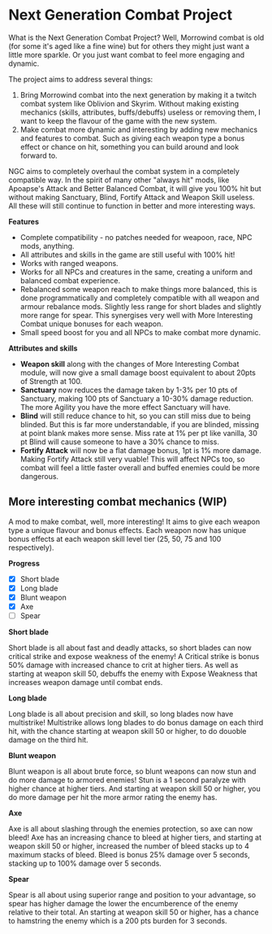 # Next Generation Combat Project

What is the Next Generation Combat Project? Well, Morrowind combat is old (for some it's aged like a fine wine) but for others they might just want a little more sparkle. Or you just want combat to feel more engaging and dynamic.

The project aims to address several things:

1. Bring Morrowind combat into the next generation by making it a twitch combat system like Oblivion and Skyrim. Without making existing mechanics (skills, attributes, buffs/debuffs) useless or removing them, I want to keep the flavour of the game with the new system.
2. Make combat more dynamic and interesting by adding new mechanics and features to combat. Such as giving each weapon type a bonus effect or chance on hit, something you can build around and look forward to. 

NGC aims to completely overhaul the combat system in a completely compatible way. In the spirit of many other "always hit" mods,  like Apoapse's Attack and Better Balanced Combat, it will give you 100% hit but without making Sanctuary, Blind, Fortify Attack and Weapon Skill useless. All these will still continue to function in better and more interesting ways.

**Features**

* Complete compatibility - no patches needed for weapoon, race, NPC mods, anything.
* All attributes and skills in the game are still useful with 100% hit!
* Works with ranged weapons.
* Works for all NPCs and creatures in the same, creating a uniform and balanced combat experience.
* Rebalanced some weapon reach to make things more balanced, this is done programmatically and completely compatible with all weapon and armour rebalance mods. Slightly less range for short blades and slightly more range for spear. This synergises very well with More Interesting Combat unique bonuses for each weapon.
* Small speed boost for you and all NPCs to make combat more dynamic.

**Attributes and skills**

* __Weapon skill__ along with the changes of More Interesting Combat module, will now give a small damage boost equivalent to about 20pts of Strength at 100.
* __Sanctuary__ now reduces the damage taken by 1-3% per 10 pts of Sanctuary, making 100 pts of Sanctuary a 10-30% damage reduction. The more Agility you have the more effect Sanctuary will have.
* __Blind__ will still reduce chance to hit, so you can still miss due to being blinded. But this is far more understandable, if you are blinded, missing at point blank makes more sense. Miss rate at 1% per pt like vanilla, 30 pt Blind will cause someone to have a 30% chance to miss.
* __Fortify Attack__ will now be a flat damage bonus, 1pt is 1% more damage. Making Fortify Attack still very vuable! This will affect NPCs too, so combat will feel a little faster overall and buffed enemies could be more dangerous.

## More interesting combat mechanics (WIP)

A mod to make combat, well, more interesting! It aims to give each weapon type a unique flavour and bonus effects. Each weapon now has unique bonus effects at each weapon skill level tier (25, 50, 75 and 100 respectively).

**Progress**

- [x] Short blade
- [x] Long blade
- [x] Blunt weapon
- [x] Axe
- [ ] Spear

**Short blade** 

Short blade is all about fast and deadly attacks, so short blades can now critical strike and expose weakness of the enemy!
A Critical strike is bonus 50% damage with increased chance to crit at higher tiers.
As well as starting at weapon skill 50, debuffs the enemy with Expose Weakness that increases weapon damage until combat ends.

**Long blade**

Long blade is all about precision and skill, so long blades now have multistrike!
Multistrike allows long blades to do bonus damage on each third hit, with the chance starting at weapon skill 50 or higher, to do douoble damage on the third hit.

**Blunt weapon**

Blunt weapon is all about brute force, so blunt weapons can now stun and do more damage to armored enemies!
Stun is a 1 second paralyze with higher chance at higher tiers. And starting at weapon skill 50 or higher, you do more damage per hit the more armor rating the enemy has.

**Axe**

Axe is all about slashing through the enemies protection, so axe can now bleed!
Axe has an increasing chance to bleed at higher tiers, and starting at weapon skill 50 or higher, increased the number of bleed stacks up to 4 maximum stacks of bleed.
Bleed is bonus 25% damage over 5 seconds, stacking up to 100% damage over 5 seconds.

**Spear**

Spear is all about using superior range and position to your advantage, so spear has higher damage the lower the encumberence of the enemy relative to their total. An starting at weapon skill 50 or higher, has a chance to hamstring the enemy which is a 200 pts burden for 3 seconds. 
